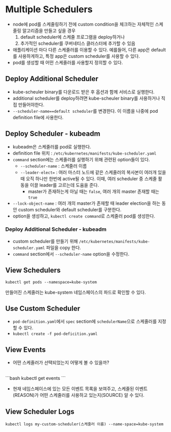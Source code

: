 # Multiple Schedulers

-   node에 pod를 스케줄링하기 전에 custom condition을 체크하는 자체적인 스케줄링 알고리즘을 만들고 싶을 경우
    1.  default scheduler에 스케줄 프로그램을 deploy하거나
    2.  추가적인 scheduler를 쿠버네티스 클러스터에 추가할 수 있음
-   애플리케이션 마다 다른 스케줄러를 이용할 수 있다. 예를들어, 다른 app은 default를 사용하게하고, 특정 app은 custom scheduler를 사용할 수 있다.
-   pod를 생성할 때 어떤 스케줄러를 사용할지 정의할 수 있다.  
      
    

## Deploy Additional Scheduler

-   kube-scheuler binary를 다운로드 받은 후 옵션과 함께 서비스로 실행한다.
-   additional scheduler를 deploy하려면 kube-scheuler binary를 사용하거나 직접 만들어야한다.
-   `--scheduler-name==default scheduler`를 변경한다. 이 이름을 나중에 pod definition file에 사용한다.  
      
    

## Deploy Scheduler - kubeadm

-   kubeadm은 스케줄러를 pod로 실행한다.
-   definition file 위치 : `/etc/kubernetes/manifests/kube-scheduler.yaml`
-   `command` section에는 스케줄러를 실행하기 위해 관련된 option들이 있다.
    -   `--scheduler-name` : 스케줄러 이름
    -   `--leader-elect=` : 여러 마스터 노드에 같은 스케줄러의 복사본이 여러개 있을 때 오직 하나만 한번에 active될 수 있다. 이때, 여러 scheduler 중 스케줄 활동을 이끌 leader를 고르는데 도움을 준다.
        -   master가 존재하는게 아닐 때는 `false`, 여러 개의 master 존재할 때는 `true`
-   `--lock-object-name` : 여러 개의 master가 존재할 때 leader election을 하는 동안 custom scheduler와 default scheduler를 구분한다.
-   option을 생성하고, `kubectl create command`로 스케줄러 pod를 생성한다.

### Deploy Additional Scheduler - kubeadm

-   custom scheduler를 만들기 위해 `/etc/kubernetes/manifests/kube-scheduler.yaml` 파일을 copy 한다.
-   `command` section에서 `--scheduler-name` option을 수정한다.

  
  

## View Schedulers

```
kubectl get pods --namespace=kube-system
```

만들어진 스케줄러는 kube-system 네임스페이스의 파드로 확인할 수 있다.  
  

## Use Custom Scheduler

-   `pod-definition.yaml`에서 `spec` section에 `schedulerName`으로 스케줄러를 지정할 수 있다.
-   `kubectl create -f pod-deficition.yaml`

## View Events

-   어떤 스케줄러가 선택되었는지 어떻게 볼 수 있을까?  
<br>
```bash 
kubectl get events 
```
<br>

-   현재 네임스페이스에 있는 모든 이벤트 목록을 보여주고, 스케줄된 이벤트(REASON)가 어떤 스케줄러를 사용하고 있는지(SOURCE) 알 수 있다.

## View Scheduler Logs

```
kubectl logs my-custom-scheduler(스케줄러 이름) --name-space=kube-system
```